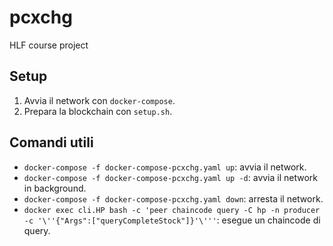 # pcxchg
HLF course project

## Setup
1. Avvia il network con `docker-compose`.
1. Prepara la blockchain con `setup.sh`.

## Comandi utili
* `docker-compose -f docker-compose-pcxchg.yaml up`: avvia il network.
* `docker-compose -f docker-compose-pcxchg.yaml up -d`: avvia il network in background.
* `docker-compose -f docker-compose-pcxchg.yaml down`: arresta il network.
* `docker exec cli.HP bash -c 'peer chaincode query -C hp -n producer -c '\''{"Args":["queryCompleteStock"]}'\'''`: esegue un chaincode di query.
